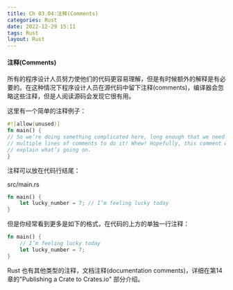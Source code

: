 ```yaml
---
title: Ch 03.04:注释(Comments)
categories: Rust
date: 2022-12-29 15:11
tags: Rust
layout: Rust
---
```

#### 注释(Comments)

所有的程序设计人员努力使他们的代码更容易理解，但是有时候额外的解释是有必要的。在这种情况下程序设计人员在源代码中留下注释(comments)，编译器会忽略这些注释，但是人阅读源码会发现它很有用。

这里有一个简单的注释例子：

```rust
#![allow(unused)]
fn main() {
// So we’re doing something complicated here, long enough that we need
// multiple lines of comments to do it! Whew! Hopefully, this comment will
// explain what’s going on.
}
```

注释可以放在代码行结尾：

src/main.rs

```rust
fn main() {
    let lucky_number = 7; // I’m feeling lucky today
}
```

但是你经常看到更多是如下的格式，在代码的上方的单独一行注释：

```rust
fn main() {
    // I’m feeling lucky today
    let lucky_number = 7;
}
```

Rust 也有其他类型的注释，文档注释(documentation comments)，详细在第14章的"Publishing a Crate to Crates.io" 部分介绍。